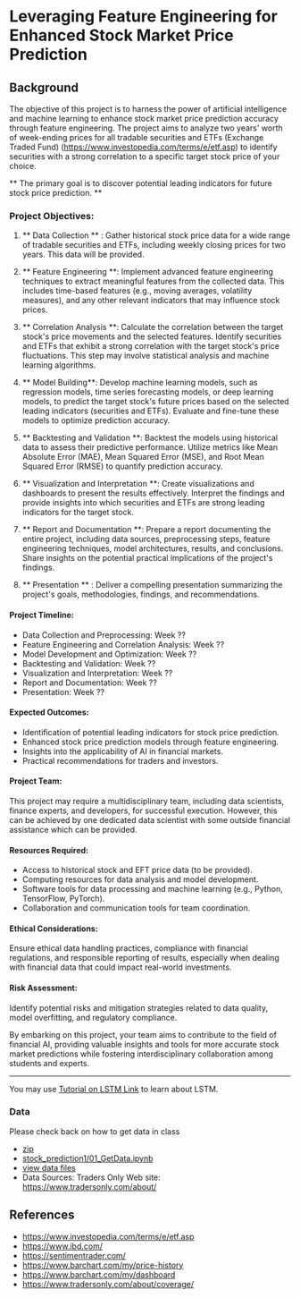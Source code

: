 # Leveraging Feature Engineering for Enhanced Stock Market Price Prediction

## Background

The objective of this project is to harness the power of artificial intelligence and machine learning to enhance stock market price prediction accuracy through feature engineering. The project aims to analyze two years' worth of week-ending prices for all tradable securities and ETFs (Exchange Traded Fund) (https://www.investopedia.com/terms/e/etf.asp) to identify securities with a strong correlation to a specific target stock price of your choice. 

** The primary goal is to discover potential leading indicators for future stock price prediction. **

### Project Objectives:

1. ** Data Collection ** : Gather historical stock price data for a wide range of tradable securities and ETFs, including weekly
closing prices for two years. This data will be provided.

2. ** Feature Engineering **: Implement advanced feature engineering techniques to extract meaningful features from the collected
data. This includes time-based features (e.g., moving averages, volatility measures), and any other relevant indicators
that may influence stock prices.

3. ** Correlation Analysis **: Calculate the correlation between the target stock's price movements and the selected features.
Identify securities and ETFs that exhibit a strong correlation with the target stock's price fluctuations. This step may
involve statistical analysis and machine learning algorithms.

4. ** Model Building**: Develop machine learning models, such as regression models, time series forecasting models, or deep
learning models, to predict the target stock's future prices based on the selected leading indicators (securities and
ETFs). Evaluate and fine-tune these models to optimize prediction accuracy.

5. ** Backtesting and Validation **: Backtest the models using historical data to assess their predictive performance. Utilize
metrics like Mean Absolute Error (MAE), Mean Squared Error (MSE), and Root Mean Squared Error (RMSE) to quantify
prediction accuracy.

6. ** Visualization and Interpretation **: Create visualizations and dashboards to present the results effectively. Interpret the
findings and provide insights into which securities and ETFs are strong leading indicators for the target stock.

7. ** Report and Documentation **: Prepare a report documenting the entire project, including data sources, preprocessing steps,
feature engineering techniques, model architectures, results, and conclusions. Share insights on the potential practical
implications of the project's findings.

8. ** Presentation ** : Deliver a compelling presentation summarizing the project's goals, methodologies, findings, and
recommendations.


#### Project Timeline:

* Data Collection and Preprocessing: Week ??
* Feature Engineering and Correlation Analysis: Week ??
* Model Development and Optimization: Week ??
* Backtesting and Validation: Week ??
* Visualization and Interpretation: Week ??
* Report and Documentation: Week ??
* Presentation: Week ??


#### Expected Outcomes:

* Identification of potential leading indicators for stock price prediction.
* Enhanced stock price prediction models through feature engineering.
* Insights into the applicability of AI in financial markets.
* Practical recommendations for traders and investors.


#### Project Team:

This project may require a multidisciplinary team, including data scientists, finance experts, and developers, for successful execution. However, this can be achieved by one dedicated data scientist with some outside financial assistance which can be provided.


#### Resources Required:

* Access to historical stock and EFT price data (to be provided).
* Computing resources for data analysis and model development.
* Software tools for data processing and machine learning (e.g., Python, TensorFlow, PyTorch).
* Collaboration and communication tools for team coordination.


#### Ethical Considerations:

Ensure ethical data handling practices, compliance with financial regulations, and responsible reporting of results, especially when dealing with financial data that could impact real-world investments.



#### Risk Assessment:

Identify potential risks and mitigation strategies related to data quality, model overfitting, and regulatory compliance.

By embarking on this project, your team aims to contribute to the field of financial AI, providing valuable insights and tools for more accurate stock market predictions while fostering interdisciplinary collaboration among students and experts.


---------------
You may use [Tutorial on LSTM
Link](https://machinelearningmastery.com/how-to-develop-lstm-models-for-time-series-forecasting/) to learn about LSTM.

### Data

Please check back on how to get data in class

* [zip](https://github.com/sada-narayanappa/COMP4449/blob/master/capstone/stock_prediction1/data/stock_price/data.zip)
* [stock_prediction1/01_GetData.ipynb](https://github.com/sada-narayanappa/COMP4449/blob/master/capstone/stock_prediction1/01_GetData.ipynb)
* [view data files](https://github.com/sada-narayanappa/COMP4449/tree/master/capstone/stock_prediction1/data/stock_price)
* Data Sources: Traders Only Web site: https://www.tradersonly.com/about/


## References
* https://www.investopedia.com/terms/e/etf.asp
* https://www.ibd.com/
* https://sentimentrader.com/
* https://www.barchart.com/my/price-history
* https://www.barchart.com/my/dashboard
* https://www.tradersonly.com/about/coverage/